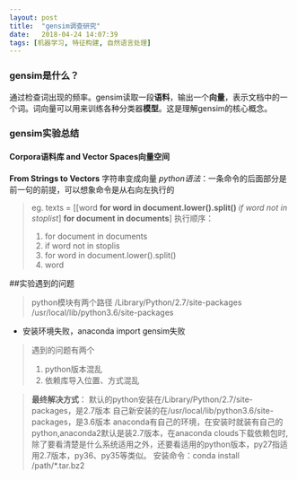 ```yaml
---
layout: post
title:  "gensim调查研究"
date:   2018-04-24 14:07:39
tags: [机器学习, 特征构建, 自然语言处理]
---
```


### gensim是什么？
通过检查词出现的频率。gensim读取一段**语料**，输出一个**向量**，表示文档中的一个词。词向量可以用来训练各种分类器**模型**。这是理解gensim的核心概念。

### gensim实验总结
#### Corpora语料库 and Vector Spaces向量空间
**From Strings to Vectors** 字符串变成向量
*python语法*：一条命令的后面部分是前一句的前提，可以想象命令是从右向左执行的
> eg. texts = [[word **for word in document.lower().split()** *if word not in stoplist*]
         **for document in documents**]
>执行顺序：
>  1. for document in documents
>  2. if word not in stoplis
>  3. for word in document.lower().split()
>  4. word

##实验遇到的问题
>python模块有两个路径
>/Library/Python/2.7/site-packages<br>
>/usr/local/lib/python3.6/site-packages
* 安装环境失败，anaconda import gensim失败
>遇到的问题有两个
> 1. python版本混乱
> 2. 依赖库导入位置、方式混乱

>**最终解决方式**：
>默认的python安装在/Library/Python/2.7/site-packages，是2.7版本
>自己新安装的在/usr/local/lib/python3.6/site-packages，是3.6版本
>anaconda有自己的环境，在安装时就装有自己的python,anaconda2默认是装2.7版本，在anaconda clouds下载依赖包时,除了要看清楚是什么系统适用之外，还要看适用的python版本，py27指适用2.7版本，py36、py35等类似。
>安装命令：conda install /path/*.tar.bz2
